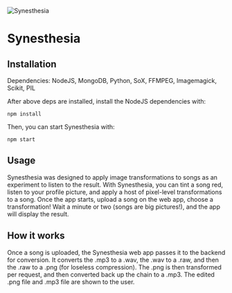 ![Synesthesia](http://pre00.deviantart.net/910d/th/pre/i/2015/109/8/7/synesthesia___can_you_see_the_music__by_azendia-d6se3bm.png)

# Synesthesia

## Installation

Dependencies: NodeJS, MongoDB, Python, SoX, FFMPEG, Imagemagick, Scikit, PIL 

After above deps are installed, install the NodeJS dependencies with:

`npm install` 

Then, you can start Synesthesia with:

`npm start`


## Usage

Synesthesia was designed to apply image transformations to songs as an experiment to listen to the result. With Synesthesia, you can tint a song red, listen to your profile picture, and apply a host of pixel-level transformations to a song.  Once the app starts, upload a song on the web app, choose a transformation! Wait a minute or two (songs are big pictures!), and the app will display the result. 

## How it works

Once a song is uploaded, the Synesthesia web app passes it to the backend for conversion.  It converts the .mp3 to a .wav, the .wav to a .raw, and then the .raw to a .png (for loseless compression).  The .png is then transformed per request, and then converted back up the chain to a .mp3. The edited .png file and .mp3 file are shown to the user. 
